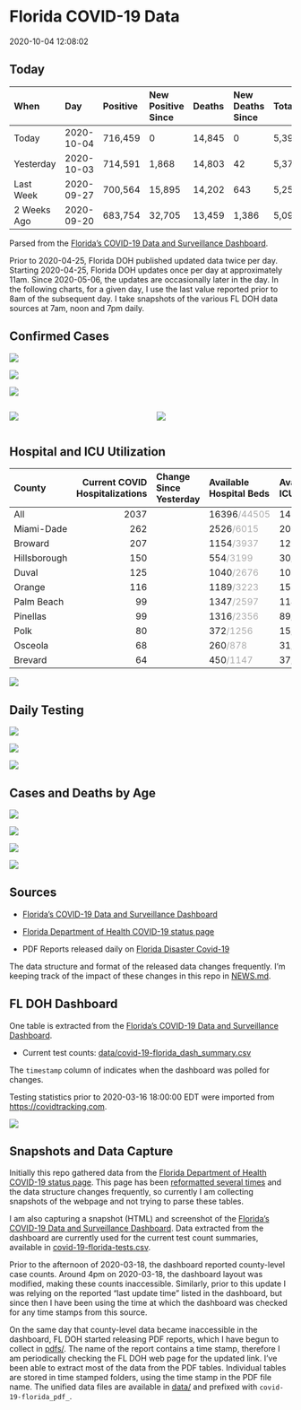 Florida COVID-19 Data
================
2020-10-04 12:08:02

## Today

| When        | Day        | Positive | New Positive Since | Deaths | New Deaths Since | Total     |
| :---------- | :--------- | :------- | :----------------- | :----- | :--------------- | :-------- |
| Today       | 2020-10-04 | 716,459  | 0                  | 14,845 | 0                | 5,396,874 |
| Yesterday   | 2020-10-03 | 714,591  | 1,868              | 14,803 | 42               | 5,376,459 |
| Last Week   | 2020-09-27 | 700,564  | 15,895             | 14,202 | 643              | 5,253,441 |
| 2 Weeks Ago | 2020-09-20 | 683,754  | 32,705             | 13,459 | 1,386            | 5,095,089 |

Parsed from the [Florida’s COVID-19 Data and Surveillance
Dashboard](https://fdoh.maps.arcgis.com/apps/opsdashboard/index.html#/8d0de33f260d444c852a615dc7837c86).

Prior to 2020-04-25, Florida DOH published updated data twice per day.
Starting 2020-04-25, Florida DOH updates once per day at approximately
11am. Since 2020-05-06, the updates are occasionally later in the day.
In the following charts, for a given day, I use the last value reported
prior to 8am of the subsequent day. I take snapshots of the various FL
DOH data sources at 7am, noon and 7pm daily.

## Confirmed Cases

![](plots/covid-19-florida-daily-test-changes.png)

![](plots/covid-19-florida-deaths-by-day.png)

![](plots/covid-19-florida-county-top-6.png)

<div class="columns">

<div class="column is-full-mobile">

![](plots/covid-19-florida-testing.png)

</div>

<div class="column is-full-mobile">

![](plots/covid-19-florida-total-positive.png)

</div>

</div>

## Hospital and ICU Utilization

| County       | Current COVID Hospitalizations | Change Since Yesterday | Available Hospital Beds                      | Available ICU Beds                         |
| :----------- | -----------------------------: | :--------------------- | :------------------------------------------- | :----------------------------------------- |
| All          |                           2037 |                        | 16396<span style="color: #aaa">/44505</span> | 1431<span style="color: #aaa">/4555</span> |
| Miami-Dade   |                            262 |                        | 2526<span style="color: #aaa">/6015</span>   | 206<span style="color: #aaa">/733</span>   |
| Broward      |                            207 |                        | 1154<span style="color: #aaa">/3937</span>   | 127<span style="color: #aaa">/318</span>   |
| Hillsborough |                            150 |                        | 554<span style="color: #aaa">/3199</span>    | 30<span style="color: #aaa">/335</span>    |
| Duval        |                            125 |                        | 1040<span style="color: #aaa">/2676</span>   | 108<span style="color: #aaa">/331</span>   |
| Orange       |                            116 |                        | 1189<span style="color: #aaa">/3223</span>   | 155<span style="color: #aaa">/249</span>   |
| Palm Beach   |                             99 |                        | 1347<span style="color: #aaa">/2597</span>   | 114<span style="color: #aaa">/249</span>   |
| Pinellas     |                             99 |                        | 1316<span style="color: #aaa">/2356</span>   | 89<span style="color: #aaa">/218</span>    |
| Polk         |                             80 |                        | 372<span style="color: #aaa">/1256</span>    | 15<span style="color: #aaa">/150</span>    |
| Osceola      |                             68 |                        | 260<span style="color: #aaa">/878</span>     | 31<span style="color: #aaa">/92</span>     |
| Brevard      |                             64 |                        | 450<span style="color: #aaa">/1147</span>    | 37<span style="color: #aaa">/128</span>    |

![](plots/covid-19-florida-icu-usage.png)

## Daily Testing

![](plots/covid-19-florida-tests-per-case.png)

<!-- ![](plots/covid-19-florida-change-new-cases.png) -->

![](plots/covid-19-florida-tests-percent-positive.png)

![](plots/covid-19-florida-test-and-case-growth.png)

## Cases and Deaths by Age

![](plots/covid-19-florida-weekly-events-by-age.png)

![](plots/covid-19-florida-age.png)

![](plots/covid-19-florida-age-deaths.png)

![](plots/covid-19-florida-age-sex.png)

## Sources

  - [Florida’s COVID-19 Data and Surveillance
    Dashboard](https://fdoh.maps.arcgis.com/apps/opsdashboard/index.html#/8d0de33f260d444c852a615dc7837c86)

  - [Florida Department of Health COVID-19 status
    page](http://www.floridahealth.gov/diseases-and-conditions/COVID-19/)

  - PDF Reports released daily on [Florida Disaster
    Covid-19](http://www.floridahealth.gov/diseases-and-conditions/COVID-19/)

The data structure and format of the released data changes frequently.
I’m keeping track of the impact of these changes in this repo in
[NEWS.md](NEWS.md).

## FL DOH Dashboard

One table is extracted from the [Florida’s COVID-19 Data and
Surveillance
Dashboard](https://fdoh.maps.arcgis.com/apps/opsdashboard/index.html#/8d0de33f260d444c852a615dc7837c86).

  - Current test counts:
    [data/covid-19-florida\_dash\_summary.csv](data/covid-19-florida_dash_summary.csv)

The `timestamp` column of indicates when the dashboard was polled for
changes.

Testing statistics prior to 2020-03-16 18:00:00 EDT were imported from
<https://covidtracking.com>.

![](screenshots/fodh_maps_arcgis_com__apps__opsdashboard.png)

## Snapshots and Data Capture

Initially this repo gathered data from the [Florida Department of Health
COVID-19 status
page](http://www.floridahealth.gov/diseases-and-conditions/COVID-19/).
This page has been [reformatted several
times](screenshots/floridahealth_gov__diseases-and-conditions__COVID-19.png)
and the data structure changes frequently, so currently I am collecting
snapshots of the webpage and not trying to parse these tables.

I am also capturing a snapshot (HTML) and screenshot of the [Florida’s
COVID-19 Data and Surveillance
Dashboard](https://fdoh.maps.arcgis.com/apps/opsdashboard/index.html#/8d0de33f260d444c852a615dc7837c86).
Data extracted from the dashboard are currently used for the current
test count summaries, available in
[covid-19-florida-tests.csv](covid-19-florida-tests.csv).

Prior to the afternoon of 2020-03-18, the dashboard reported
county-level case counts. Around 4pm on 2020-03-18, the dashboard layout
was modified, making these counts inaccessible. Similarly, prior to this
update I was relying on the reported “last update time” listed in the
dashboard, but since then I have been using the time at which the
dashboard was checked for any time stamps from this source.

On the same day that county-level data became inaccessible in the
dashboard, FL DOH started releasing PDF reports, which I have begun to
collect in [pdfs/](pdfs/). The name of the report contains a time stamp,
therefore I am periodically checking the FL DOH web page for the updated
link. I’ve been able to extract most of the data from the PDF tables.
Individual tables are stored in time stamped folders, using the time
stamp in the PDF file name. The unified data files are available in
[data/](data/) and prefixed with `covid-19-florida_pdf_`.
